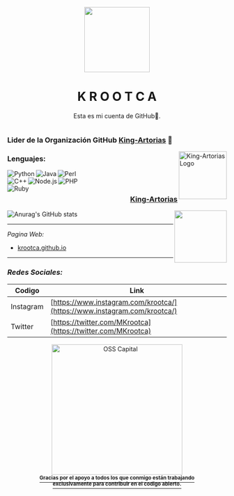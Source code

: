 <p align="center">
  <img width="150px" src="https://avatars.githubusercontent.com/u/63897401?v=4">
</p>

<h1 align="center">K R O O T C A</h1>

<p align="center">Esta es mi cuenta de GitHub🏴.</p>

<p align="center">
  <a aria-label="krootca" href="#">
	<img src="https://img.shields.io/badge/krootca-Bievenido%20a%20mi%20GitHub-blueviolet" alt="">
  </a>
</p>

### Lider de la Organización GitHub [King-Artorias](https://github.com/King-Artorias) 🐺

<img src="https://avatars.githubusercontent.com/u/89755140?s=200&v=4" align="right"
     alt="King-Artorias Logo" width="110" height="110">
### Lenguajes:

<img src="https://img.shields.io/badge/Python-100%25-blueviolet" align="left"
     alt="Python">
<img src="https://img.shields.io/badge/Java-60%25-blueviolet" align="left"
     alt="Java">
<img src="https://img.shields.io/badge/Perl-60%25-blueviolet" align="left"
     alt="Perl">
<br>
<img src="https://img.shields.io/badge/C++-100%25-blueviolet" align="left"
     alt="C++">
<img src="https://img.shields.io/badge/Node.js-60%25-blueviolet" align="left"
     alt="Node.js">
<img src="https://img.shields.io/badge/PHP-100%25-blueviolet" align="left"
     alt="PHP">
<br>
<img src="https://img.shields.io/badge/Ruby-40%25-blueviolet" align="left"
     alt="Ruby">

<h3 align="right">	
	<a href="https://github.com/King-Artorias">King-Artorias</a>
</h3>



<a href="#">
	<!-- wi*quL3fcV -->
	<img height="120px" src="https://github-readme-stats.vercel.app/api/top-langs/?username=krootca&hide=html&hide_title=true&hide_border=true&layout=compact&langs_count=7&exclude_repo=comp426&text_color=000&icon_color=ffftheme=graywhite" / align="right">
	

</a>

![Anurag's GitHub stats](https://github-readme-stats.vercel.app/api?username=krootca&show_icons=true&theme=radical)

---------------------------
_Pagina Web:_
- [krootca.github.io](http://krootca.github.io)
---------------------------

### _Redes Sociales:_

| Codigo | Link |
| ------ | ------ |
| Instagram | [https://www.instagram.com/krootca/](https://www.instagram.com/krootca/) |
| Twitter | [https://twitter.com/MKrootca](https://twitter.com/MKrootca) |


<div align="center">
              <a href="https://krootca.github.io/">
			<div>
				<img src="https://github.com/krootca/Ofuscated-Python3/blob/main/logo.gif" width="300" alt="OSS Capital">
			</div>
			<div>
				<sup><b>Gracias por el apoyo a todos los que conmigo están trabajando<br>exclusivamente para contribuir en el codigo abierto.</b></sup>
			</div>
		</a>
                                                                                                                                 </div>
